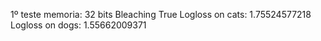 1º teste
memoria: 32 bits
Bleaching True
Logloss on cats: 1.75524577218
Logloss on dogs: 1.55662009371